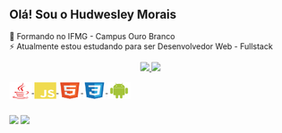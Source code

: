 
## Olá! Sou o Hudwesley Morais
📓 Formando no IFMG - Campus Ouro Branco <br>
⚡ Atualmente estou estudando para ser Desenvolvedor Web - Fullstack
<div align="center">
  <a href="https://github.com/hudwesley">
  <img height="160em" src="https://github-readme-stats.vercel.app/api?username=hudwesley&show_icons=true&theme=dracula&include_all_commits=true&count_private=true"/>
  <img height="160em" src="https://github-readme-stats.vercel.app/api/top-langs/?username=hudwesley&layout=compact&langs_count=7&theme=dracula"/>
</div>
<div style="display: inline_block"><br>
  <img align="center" alt="Hudwesley-java" height="30" width="40" src="https://raw.githubusercontent.com/devicons/devicon/master/icons/java/java-plain.svg">
  <img align="center" alt="Hudwesley-js" height="30" width="40" src="https://raw.githubusercontent.com/devicons/devicon/master/icons/javascript/javascript-plain.svg">
  <img align="center" alt="Hudwesley-HTML" height="30" width="40" src="https://raw.githubusercontent.com/devicons/devicon/master/icons/html5/html5-original.svg">
  <img align="center" alt="Hudwesley-CSS" height="30" width="40" src="https://raw.githubusercontent.com/devicons/devicon/master/icons/css3/css3-original.svg">
  <img align="center" alt="Hudwesley-android" height="30" width="40" src="https://raw.githubusercontent.com/devicons/devicon/master/icons/android/android-plain.svg">
</div>

  ##
  
 <div>
  <a href="https://www.linkedin.com/in/hudwesley-morais-033315218" target="_blank"><img src="https://img.shields.io/badge/-LinkedIn-%230077B5?style=for-the-badge&logo=linkedin&logoColor=white" target="_blank"></a>
  <a href = "mailto:hfmp2406@gmail.com"><img src="https://img.shields.io/badge/-Gmail-%23333?style=for-the-badge&logo=gmail&logoColor=white" target="_blank"></a>
</div>
  

